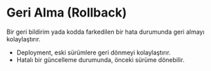 # Geri Alma (Rollback)

Bir geri bildirim yada kodda farkedilen bir hata durumunda geri almayı kolaylaştırır.

* Deployment, eski sürümlere geri dönmeyi kolaylaştırır.
* Hatalı bir güncelleme durumunda, önceki sürüme dönebilir.